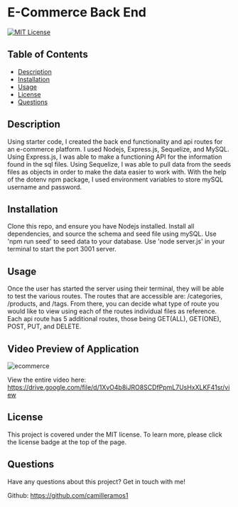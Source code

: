 # E-Commerce Back End

[![MIT License](https://img.shields.io/badge/License-MIT-blue)](https://opensource.org/licenses/MIT)

## Table of Contents
* [Description](#description)
* [Installation](#installation)
* [Usage](#usage)
* [License](#license)
* [Questions](#questions)

## Description
Using starter code, I created the back end functionality and api routes for an e-commerce platform. I used Nodejs, Express.js, Sequelize, and MySQL. Using Express.js, I was able to make a functioning API for the information found in the sql files. Using Sequelize, I was able to pull data from the seeds files as objects in order to make the data easier to work with. With the help of the dotenv npm package, I used environment variables to store mySQL username and password.

## Installation
Clone this repo, and ensure you have Nodejs installed. Install all dependencies, and source the schema and seed file using mySQL. Use 'npm run seed' to seed data to your database. Use 'node server.js' in your terminal to start the port 3001 server.

## Usage
Once the user has started the server using their terminal, they will be able to test the various routes. The routes that are accessible are: 
/categories, /products, and /tags. 
From there, you can decide what type of route you would like to view using each of the routes individual files as reference. Each api route has 5 additional routes, those being GET(ALL), GET(ONE), POST, PUT, and DELETE.

## Video Preview of Application
![ecommerce](assets/walkthrough-video.gif)


View the entire video here: https://drive.google.com/file/d/1XvO4b8iJRO8SCDfPpmL7UsHxXLKF41sr/view

## License
This project is covered under the MIT license. To learn more, please click the license badge at the top of the page.

## Questions
Have any questions about this project? Get in touch with me!

Github: https://github.com/camilleramos1
